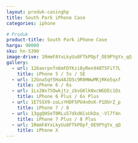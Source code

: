 ```yaml
---
layout: produk-casinghp
title: South Park iPhone Case
categories: iphone

# Produk
product-title: South Park iPhone Case
harga: 90000
sku: hn-5390
image-drive: 1RmmFAYxLkyUu8FTkPOpf_OE9PYgYx_qQ
gallery:
  - url: 126aorpnfn6mFDYKzi8yRen948T5FiT7L
    title: iPhone 5 / 5s / SE
  - url: 12Gna5qY5Ha4AJD5c9R0HWwMKjRKe5qxf
    title: iPhone 6 / 6s
  - url: 1Lx2Wx7SQwkjtz_zbvGKlkNxcWGDEc1Ds
    title: iPhone 6 Plus / 6s Plus
  - url: 1E7SSX9-zoLsYHDF5PU4n0sK-P1DUrZ_p
    title: iPhone 7 / 8
  - url: 13ggQHSeT0RLu57dkd6CvUkDa_-Vl7f4n
    title: iPhone 7 Plus / 8 Plus
  - url: 1RmmFAYxLkyUu8FTkPOpf_OE9PYgYx_qQ
    title: iPhone X
---
```

